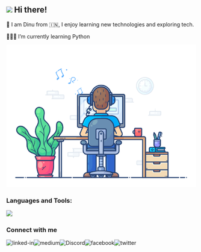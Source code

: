 <h2 align="left">
<img src="https://media2.giphy.com/media/oIAha6UGEx8UMGSFIt/giphy.gif" hight="55" width="60"> 
  Hi there!</h2>



 🏡 I am Dinu from 🇮🇳, I enjoy learning new technologies and exploring tech.

 🧑🏻‍💻 I’m currently learning Python 


<!-- BANNER -->
<img  src="https://github.com/dinu2046/dinu2046/blob/main/assets/lofi_code.gif" />


<h3 align="left">Languages and Tools:</h3>

<p align="left">
  <a href="https://skillicons.dev">
    <img src="https://skillicons.dev/icons?i=androidstudio,cs,css,dotnet,gcp,git,gitlab,html,htmx,java,js,kali,linux,mysql,ps,php,powershell,pr,py,visualstudio,vscode,windows,wordpress&perline=12&theme="dark"/></a>
  </p>

  <h3 align="left">Connect with me</h3>

[<img align="left" alt="linked-in" src="https://img.shields.io/badge/linkedin-%230077B5.svg?&style=for-the-badge&logo=linkedin&logoColor=white" />](https://www.linkedin.com)[<img align="left" alt="medium" src="https://img.shields.io/badge/medium-%2312100E.svg?&style=for-the-badge&logo=medium&logoColor=white" />](https://medium.com/)[<img align="left" alt="Discord" src="https://img.shields.io/badge/Discord-FE7A16?logo=Discord&logoColor=white&style=for-the-badge" />](https://discord.com)[<img align="left" alt="facebook" src="https://img.shields.io/badge/facebook-%231877F2.svg?&style=for-the-badge&logo=facebook&logoColor=white" />](https://www.facebook.com)[<img align="left" alt="twitter" src="https://img.shields.io/badge/twitter-%231DA1F2.svg?&style=for-the-badge&logo=twitter&logoColor=white" />](https://twitter.com)

<br>
<br>
  

  
